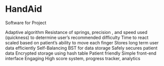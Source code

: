 # HandAid
Software for Project

Adaptive algorithm
	Resistance of springs, precision , and speed used  (quickness) to determine user’s recommended difficulty 
	Time to react scaled based on patient’s ability to move each finger 
Stores long term user data efficiently 
	Self-Balancing BST for data storage 
Safely secures patient data
	Encrypted storage using hash table
Patient friendly
	Simple front-end interface 
Engaging
	High score system, progress tracker, analytics 
